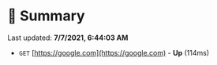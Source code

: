 # 📖 Summary
Last updated: **7/7/2021, 6:44:03 AM**

- `GET` [https://google.com](https://google.com) - **Up** (114ms)

